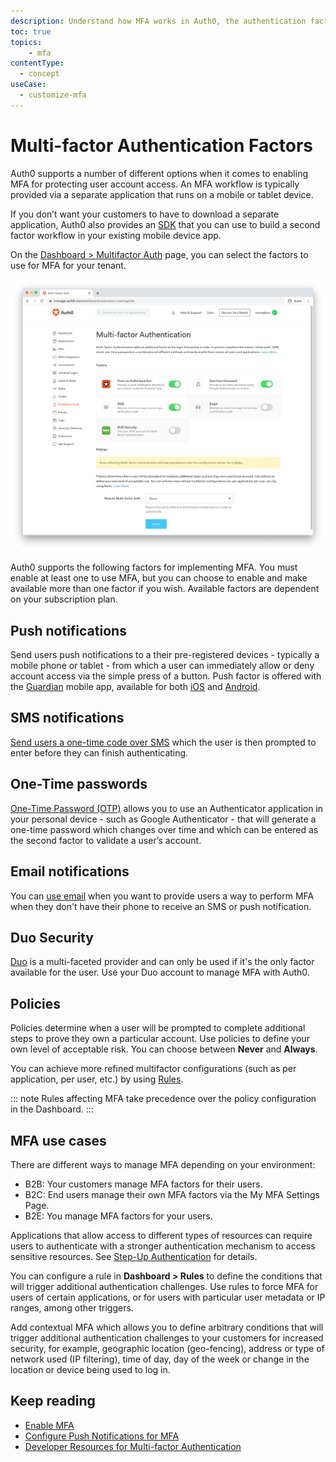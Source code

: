```yaml
---
description: Understand how MFA works in Auth0, the authentication factors, policies and use cases.
toc: true 
topics:
    - mfa
contentType:
  - concept
useCase:
  - customize-mfa
---
```

# Multi-factor Authentication Factors

Auth0 supports a number of different options when it comes to enabling MFA for protecting user account access. An MFA workflow is typically provided via a separate application that runs on a mobile or tablet device. 

If you don’t want your customers to have to download a separate application, Auth0 also provides an [SDK](/mfa/guides/guardian/install-guardian-sdk) that you can use to build a second factor workflow in your existing mobile device app.

On the [Dashboard > Multifactor Auth](${manage_url}/#/mfa) page, you can select the factors to use for MFA for your tenant. 

![MFA Dashboard Page](/media/articles/multifactor-authentication/mfa-dashboard.png)

Auth0 supports the following factors for implementing MFA. You must enable at least one to use MFA, but you can choose to enable and make available more than one factor if you wish. Available factors are dependent on your subscription plan.

## Push notifications

Send users push notifications to a their pre-registered devices - typically a mobile phone or tablet - from which a user can immediately allow or deny account access via the simple press of a button. Push factor is offered with the [Guardian](/mfa/concepts/guardian) mobile app, available for both [iOS](/mfa/guides/guardian/guardian-ios-sdk) and [Android](/mfa/guides/guardian/guardian-android-sdk). 

## SMS notifications

[Send users a one-time code over SMS](/mfa/guides/configure-sms) which the user is then prompted to enter before they can finish authenticating.

## One-Time passwords

[One-Time Password (OTP)](/mfa/guides/configure-otp) allows you to use an Authenticator application in your personal device - such as Google Authenticator - that will generate a one-time password which changes over time and which can be entered as the second factor to validate a user’s account.

## Email notifications

You can [use email](/mfa/guides/configure-mail-universal-login) when you want to provide users a way to perform MFA when they don't have their phone to receive an SMS or push notification.

## Duo Security

[Duo](/mfa/guides/configure-cisco-duo) is a multi-faceted provider and can only be used if it's the only factor available for the user. Use your Duo account to manage MFA with Auth0. 

## Policies

Policies determine when a user will be prompted to complete additional steps to prove they own a particular account. Use policies to define your own level of acceptable risk. You can choose between **Never** and **Always**. 

You can achieve more refined multifactor configurations (such as per application, per user, etc.) by using [Rules](/rules/references/use-cases#multi-factor-authentication). 

::: note
Rules affecting MFA take precedence over the policy configuration in the Dashboard.
:::

## MFA use cases

There are different ways to manage MFA depending on your environment: 

* B2B: Your customers manage MFA factors for their users.
* B2C: End users manage their own MFA factors via the My MFA Settings Page.
* B2E: You manage MFA factors for your users.

Applications that allow access to different types of resources can require users to authenticate with a stronger authentication mechanism to access sensitive resources. See [Step-Up Authentication](/mfa/concepts/step-up-authentication) for details. 

You can configure a rule in **Dashboard > Rules** to define the conditions that will trigger additional authentication challenges. Use rules to force MFA for users of certain applications, or for users with particular user metadata or IP ranges, among other triggers.

Add contextual MFA which allows you to define arbitrary conditions that will trigger additional authentication challenges to your customers for increased security, for example, geographic location (geo-fencing), address or type of network used (IP filtering), time of day, day of the week or change in the location or device being used to log in.

## Keep reading

* [Enable MFA](/mfa/guides/enable-mfa)
* [Configure Push Notifications for MFA](/mfa/guides/configure-push)
* [Developer Resources for Multi-factor Authentication](/mfa/concepts/mfa-developer-resources)
